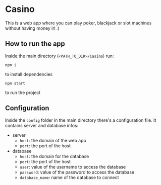 # Casino
This is a web app where you can play poker, blackjack or slot machines without having money irl :)

## How to run the app
Inside the main directory (`<PATH_TO_DIR>/Casino`) run:
```
npm i
```
to install dependencies
```
npm start
```
to run the project

## Configuration
Inside the `config` folder in the main directory there's a configuration file. It contains server and database infos:
- server
  - `host`: the domain of the web app
  - `port`: the port of the host
- database
  - `host`: the domain for the database
  - `port`: the port of the host
  - `user`: value of the username to access the database
  - `password`: value of the password to access the database
  - `database_name`: name of the database to connect
